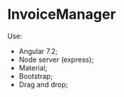 # InvoiceManager
Use:
- Angular 7.2;
- Node server (express);
- Material;
- Bootstrap;
- Drag and drop;
